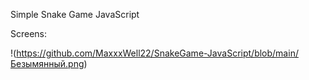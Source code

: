 Simple Snake Game JavaScript

Screens:

!(https://github.com/MaxxxWell22/SnakeGame-JavaScript/blob/main/Безымянный.png)
